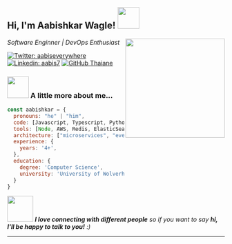 <h2> Hi, I'm Aabishkar Wagle! <img src="https://media.giphy.com/media/mGcNjsfWAjY5AEZNw6/giphy.gif" width="50"></h2>
<img align='right' src="https://c.tenor.com/N-fJ0Azh_ykAAAAM/cat-computer.gif" width="230">
<p><em>Software Enginner | DevOps Enthusiast</em></p>

[![Twitter: aabiseverywhere](https://img.shields.io/twitter/follow/aabiseverywhere?style=social)](https://twitter.com/aabiseverywhere)
[![Linkedin: aabis7](https://img.shields.io/badge/-aabis7-blue?style=flat-square&logo=Linkedin&logoColor=white&link=https://www.linkedin.com/in/aabis7/)](https://www.linkedin.com/in/thaianebraga/)
[![GitHub Thaiane](https://img.shields.io/github/followers/Aabishkar2?label=follow&style=social)](https://github.com/Aabishkar2)


### <img src="https://sedhai.com/web/wp-content/uploads/2013/02/Animated-Flag-Nepal.gif" width="50"> A little more about me...  

```javascript
const aabishkar = {
  pronouns: "he" | "him",
  code: [Javascript, Typescript, Python],
  tools: [Node, AWS, Redis, ElasticSearch, Jest, Docker, MySQL, Postgres],
  architecture: ["microservices", "event-driven", "design system pattern"],
  experience: {
    years: '4+',
  },
  education: {
    degree: 'Computer Science',
    university: 'University of Wolverhampton',
  }
}
```

<img src="https://media.giphy.com/media/LnQjpWaON8nhr21vNW/giphy.gif" width="60"> <em><b>I love connecting with different people</b> so if you want to say <b>hi, I'll be happy to talk to you!</b> :)</em>

---
